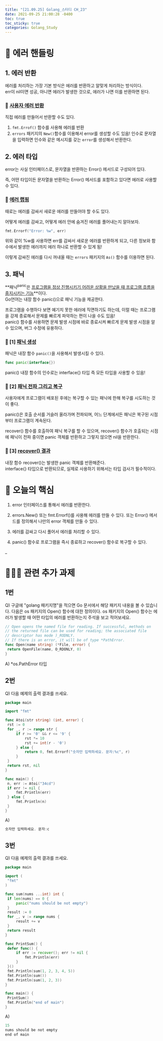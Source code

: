 ```yaml
---
title: "[21.09.25] Golang_스터디 CH_23"
date: 2021-09-25 21:00:28 -0400
toc: true
toc_sticky: true
categories: Golang_Study
---
```


# 💭 에러 핸들링

##  1. 에러 반환

에러를 처리하는 가장 기본 방식은 에러를 반환하고 알맞게 처리하는 방식이다.    
err이 nil이면 성공, 아니면 에러가 발생한 것으로, 에러가 나면 이를 반환하면 된다.         

### 📌 <u>사용자 에러 반환</u>

직접 에러를 만들어서 반환할 수도 있다.   

1. `fmt.Errof()` 함수를 사용해 에러를 반환
2. `errors` 패키지의 `New()`함수를 이용해서 error를 생성할 수도 있음! 인수로 문자열을 입력하면 인수와 같은 메시지를 갖는 `error`를 생성해서 반환한다.    
   
## 2. 에러 타입

error는 사실 인터페이스로, 문자열을 반환하는 Error() 메서드로 구성되어 있다.    

즉, 어떤 타입이든 문자열을 반환하는 Error() 메서드를 포함하고 있다면 에러로 사용할 수 있다.  

### 📌 <u>에러 랩핑</u>

 때로는 에러를 감싸서 새로운 에러를 만들어야 할 수도 있다.    
 
 어떻게 에러를 감싸고, 어떻게 에러 안에 숨겨진 에러를 풀어내는지 알아보자.         
 
   ```go
fmt.Errorf("Error: %w", err)
   ```  

위와 같이 %w를 사용하면 err를 감싸서 새로운 에러를 반환하게 되고, 다른 정보와 함수에서 발생한 에러까지 에러 하나로 반환할 수 있게 됨!    

이렇게 감싸진 에러를 다시 꺼내올 때는 `errors` 패키지의 `As()` 함수를 이용하면 된다.     


##  3. 패닉

**패닉<sup>panic</sup>은 <u>프로그램을 정상 진행시키기 어려운 상황을 만났을 때 프로그램 흐름을 중지시키는 기능</u>**이다.     
Go언어는 내장 함수 panic()으로 패닉 기능을 제공한다.    

프로그램을 수행하다 보면 예기치 못한 에러에 직면하기도 하는데, 이럴 때는 프로그램을 강제 종료해서 문제를 빠르게 파악하는 편이 나을 수도 있음!    
panic() 함수를 사용하면 문제 발생 시점에 바로 종료시켜 빠르게 문제 발생 시점을 알수 있으며, 버그 수정에 유용하다.       

### 📌 [1] <u>패닉 생성</u>

패닉은 내장 함수 `panic()`을 사용해서 발생시킬 수 있다.    

   ```go
func panic(interface{})
   ```

panic() 내장 함수의 인수로는 interface{} 타입 즉 모든 타입을 사용할 수 있음!   

### 📌 [2] <u>패닉 전파 그리고 복구</u>

사용자에게 프로그램이 배포된 후에는 복구할 수 있는 패닉에 한해 복구를 시도하는 것이 좋다.   

panic()은 호출 순서를 거슬러 올라가며 전파되며, 어느 단계에서든 패닉은 복구된 시점부터 프로그램이 계속된다.   

recover() 함수를 호출하여 패닉 복구를 할 수 있으며, recover() 함수가 호출되는 시점에 패닉이 전파 중이면 panic 객체를 반환하고 그렇지 않으면 nil을 반환한다.    
    

### 📌 [3] <u>recover() 결과</u>

내장 함수 recover()는 발생한 panic 객체를 반환해준다.    
interface{} 타입으로 반환되므로, 실제로 사용하기 위해서는 타입 검사가 필수적이다.     
 
       
# 🌟 오늘의 핵심      

<div class="notice--primary" markdown="1">

1. error 인터페이스를 통해서 에러를 반환한다.          
  
2. errors.New() 또는 fmt.Errorf()를 사용해 에러를 만들 수 있다. 또는 Error() 메서드를 정의해서 나만의 error 객체를 만들 수 있다.            

3. 에러를 감싸고 다시 풀어서 에러를 처리할 수 있다.              

4. panic() 함수로 프로그램을 즉시 종료하고 recover() 함수로 복구할 수 있다.        

</div>

_


# 👩🏻‍💻 관련 추가 과제

## 1번

Q) 구글에 "golang 패키지명"을 적으면 Go 문서에서 해당 패키지 내용을 볼 수 있습니다. 다음은 os 패키지의 Open() 함수에 대한 정의이다. os 패키지의 Open() 함수는 에러가 발생할 때 어떤 타입의 에러를 반환하는지 주석을 보고 적어보세요.     

   ```go
// Open opens the named file for reading. If successful, methods on
// the returned file can be used for reading; the associated file
// descriptor has mode )_RODNLY.
// If there is an error, it will be of type *PathError.
func Open(name string) (*File, error) {
	return OpenFile(name, O_RDONLY, 0)
}
   ```
      

A) *os.PathError 타입

## 2번 

Q) 다음 예제의 출력 결과를 쓰세요.

   ```go
package main

import "fmt"

func Atoi(str string) (int, error) {
	rst := 0
	for _, r := range str {
		if r >= '0' && r <= '9' {
			rst *= 10
			rst += int(r - '0')
		} else {
			return 0, fmt.Errorf("숫자만 입력하세요. 문자:%c", r)
		}
	}
	return rst, nil
}

func main() {
	n, err := Atoi("34cd")
	if err != nil {
		fmt.Println(err)
	} else {
		fmt.Println(n)
	}
}
   ```

A) 

   ```go
숫자만 입력하세요. 문자:c
   ```

## 3번 

Q) 다음 예제의 출력 결과를 쓰세요.            

   ```go
package main

import (
	"fmt"
)

func sum(nums ...int) int {
	if len(nums) == 0 {
		panic("nums should be not empty")
	}
	result := 0
	for _, v := range nums {
		result += v
	}
	return result
}

func PrintSum() {
	defer func() {
		if err := recover(); err != nil {
			fmt.Println(err)
		}
	}()
	fmt.Println(sum(1, 2, 3, 4, 5))
	fmt.Println(sum())
	fmt.Println(sum(1, 2, 3))
}

func main() {
	PrintSum()
	fmt.Println("end of main")
}

   ```
 

A) 

   ```go
15
nums should be not empty
end of main
   ```
